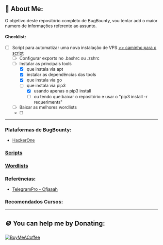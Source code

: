 ## 💾 About Me:
O objetivo deste repositório completo de BugBounty, vou tentar add o maior numero de informações referente ao assunto.

<!-- TO DO: add more details about me later -->
#### Checklist:
- [ ] Script para automatizar uma nova instalação de VPS
    [>> caminho para o script ](Scripts/install_tools.sh)
  - [ ] Configurar exports no .bashrc ou .zshrc
  - [ ] Instalar as principais tools
    - [x] que instala via apt
    - [x] instalar as dependências das tools
    - [x] que instala via go
    - [ ] que instala via pip3
      - [x] usando apenas o pip3 install
      - [ ] ou tendo que baixar o repositório e usar o "pip3 install -r requeriments"
  - [ ] Baixar as melhores wordlists
  - [ ] 


----
### Plataformas de BugBounty:
- [HackerOne](https://www.hackerone.com)

### [Scripts](https://github.com/ed-red/Vault_BugBounty/tree/c3d91698e8fceb7c44dfaa529c9785511de2db85/Scripts)
### [Wordlists](https://github.com/ed-red/Vault_BugBounty/tree/c3d91698e8fceb7c44dfaa529c9785511de2db85/Wordlists)

### Referências:
- [TelegramPro - Ofjaaah](https://github.com/KingOfBugbounty/TelegramPro)

### Recomendados Cursos:

----
## 🪙 You can help me by Donating:
[![BuyMeACoffee](https://img.shields.io/badge/Buy%20Me%20a%20Coffee-ffdd00?style=for-the-badge&logo=buy-me-a-coffee&logoColor=black)](https://buymeacoffee.com/edhunt)

